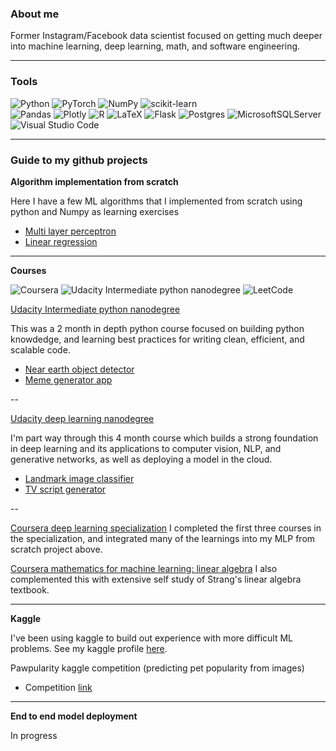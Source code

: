### About me

Former Instagram/Facebook data scientist focused on getting much deeper into machine learning, deep learning, math, and software engineering.  

---

### Tools

![Python](https://img.shields.io/badge/python-3670A0?style=for-the-badge&logo=python&logoColor=ffdd54) 
![PyTorch](https://img.shields.io/badge/PyTorch-%23EE4C2C.svg?style=for-the-badge&logo=PyTorch&logoColor=white) 
![NumPy](https://img.shields.io/badge/numpy-%23013243.svg?style=for-the-badge&logo=numpy&logoColor=white) 
![scikit-learn](https://img.shields.io/badge/scikit--learn-%23F7931E.svg?style=for-the-badge&logo=scikit-learn&logoColor=white) 	
![Pandas](https://img.shields.io/badge/pandas-%23150458.svg?style=for-the-badge&logo=pandas&logoColor=white)
![Plotly](https://img.shields.io/badge/Plotly-%233F4F75.svg?style=for-the-badge&logo=plotly&logoColor=white)
![R](https://img.shields.io/badge/r-%23276DC3.svg?style=for-the-badge&logo=r&logoColor=white)
![LaTeX](https://img.shields.io/badge/latex-%23008080.svg?style=for-the-badge&logo=latex&logoColor=white)
![Flask](https://img.shields.io/badge/flask-%23000.svg?style=for-the-badge&logo=flask&logoColor=white)
![Postgres](https://img.shields.io/badge/postgres-%23316192.svg?style=for-the-badge&logo=postgresql&logoColor=white)
![MicrosoftSQLServer](https://img.shields.io/badge/Microsoft%20SQL%20Sever-CC2927?style=for-the-badge&logo=microsoft%20sql%20server&logoColor=white)
![Visual Studio Code](https://img.shields.io/badge/Visual%20Studio%20Code-0078d7.svg?style=for-the-badge&logo=visual-studio-code&logoColor=white)

---

### Guide to my github projects


**Algorithm implementation from scratch**

Here I have a few ML algorithms that I implemented from scratch using python and Numpy as learning exercises
- [Multi layer perceptron](https://github.com/mkcomer237/Neural_Network_From_Scratch)
- [Linear regression](https://github.com/mkcomer237/linreg_from_scratch)

---

**Courses**

![Coursera](https://img.shields.io/badge/Coursera-%230056D2.svg?style=for-the-badge&logo=Coursera&logoColor=white)
![Udacity Intermediate python nanodegree](https://img.shields.io/badge/Udacity-grey?style=for-the-badge&logo=udacity&logoColor=15B8E6)
![LeetCode](https://img.shields.io/badge/LeetCode-000000?style=for-the-badge&logo=LeetCode&logoColor=#d16c06)


[Udacity Intermediate python nanodegree](https://www.udacity.com/course/intermediate-python-nanodegree--nd303)

This was a 2 month in depth python course focused on building python knowdedge, and learning best practices for writing clean, efficient, and scalable code. 
- [Near earth object detector](https://github.com/mkcomer237/udacity_near_earth_objects)
- [Meme generator app](https://github.com/mkcomer237/udacity_meme_generator)

--

[Udacity deep learning nanodegree](https://www.udacity.com/course/deep-learning-nanodegree--nd101)

I'm part way through this 4 month course which builds a strong foundation in deep learning and its applications to computer vision, NLP, and generative networks, as well as deploying a model in the cloud.  

- [Landmark image classifier](https://github.com/mkcomer237/udacity_landmark_classifier)
- [TV script generator](https://github.com/mkcomer237/udacity_tv_script_generation)

--
  
[Coursera deep learning specialization](https://www.coursera.org/specializations/deep-learning#courses)
I completed the first three courses in the specialization, and integrated many of the learnings into my MLP from scratch project above.  

[Coursera mathematics for machine learning: linear algebra](https://www.coursera.org/learn/linear-algebra-machine-learning?specialization=mathematics-machine-learning)
I also complemented this with extensive self study of Strang's linear algebra textbook.  

---

**Kaggle**

I've been using kaggle to build out experience with more difficult ML problems. See my kaggle profile [here](https://www.kaggle.com/max237).  

Pawpularity kaggle competition (predicting pet popularity from images)
- Competition [link](https://www.kaggle.com/c/petfinder-pawpularity-score)

---

**End to end model deployment**

In progress
